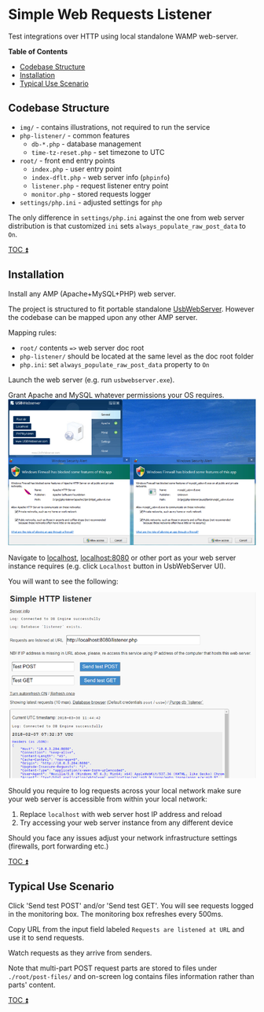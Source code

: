 # Simple Web Requests Listener

Test integrations over HTTP using local standalone WAMP web-server.

<!-- START doctoc generated TOC please keep comment here to allow auto update -->
<!-- DON'T EDIT THIS SECTION, INSTEAD RE-RUN doctoc TO UPDATE -->
**Table of Contents**  

- [Codebase Structure](#codebase-structure)
- [Installation](#installation)
- [Typical Use Scenario](#typical-use-scenario)

<!-- END doctoc generated TOC please keep comment here to allow auto update -->

## Codebase Structure

 * `img/` - contains illustrations, not required to run the service
 * `php-listener/` - common features
   - `db-*.php` - database management
   - `time-tz-reset.php` - set timezone to UTC
 * `root/` - front end entry points
   - `index.php` - user entry point
   - `index-dflt.php` - web server info (`phpinfo`)
   - `listener.php` - request listener entry point
   - `monitor.php` - stored requests logger
 * `settings/php.ini` - adjusted settings for `php`

The only difference in `settings/php.ini` against the one from
web server distribution is that customized `ini` sets
`always_populate_raw_post_data` to `On`.

[TOC :arrow_double_up: ](#table-of-contents)  

## Installation

Install any AMP (Apache+MySQL+PHP) web server.

The project is structured to fit portable standalone [UsbWebServer](usbwebserver.com).
However the codebase can be mapped upon any other AMP server.

Mapping rules:
 * `root/` contents `=>` web server doc root
 * `php-listener/` should be located at the same level as the doc root folder
 * `php.ini`: set `always_populate_raw_post_data` property to `On`

Launch the web server (e.g. run `usbwebserver.exe`).

Grant Apache and MySQL whatever permissions your OS requires.
![Permissions under Windows](img/screenshot-permissions.png)

Navigate to [localhost](localhost), [localhost:8080](localhost:8080) or other
port as your web server instance requires (e.g. click `Localhost` button in
UsbWebServer UI).

You will want to see the following:

![browse localhost](img/screenshot-00-localhost.png)

Should you require to log requests across your local network
make sure your web server is accessible from within your local network:
 1. Replace `localhost` with web server host IP address and reload
 2. Try accessing your web server instance from any different device

Should you face any issues adjust your network infrastructure settings (firewalls,
port forwarding etc.) 

[TOC :arrow_double_up: ](#table-of-contents)  

## Typical Use Scenario

Click 'Send test POST' and/or 'Send test GET'. You will see requests logged in
the monitoring box. The monitoring box refreshes every 500ms.

Copy URL from the input field labeled `Requests are listened at URL` and
use it to send requests.

Watch requests as they arrive from senders.

Note that multi-part POST request parts are stored to files under `./root/post-files/`
and on-screen log contains files information rather than parts' content. 

[TOC :arrow_double_up: ](#table-of-contents)

